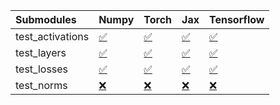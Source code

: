 | Submodules       | Numpy                                                                                                                           | Torch                                                                                                                           | Jax                                                                                                                             | Tensorflow                                                                                                                      |
|:-----------------|:--------------------------------------------------------------------------------------------------------------------------------|:--------------------------------------------------------------------------------------------------------------------------------|:--------------------------------------------------------------------------------------------------------------------------------|:--------------------------------------------------------------------------------------------------------------------------------|
| test_activations | <a href="https://github.com/unifyai/ivy/runs/8192181549?check_suite_focus=true" rel="noopener noreferrer" target="_blank">✅</a> | <a href="https://github.com/unifyai/ivy/runs/8192182113?check_suite_focus=true" rel="noopener noreferrer" target="_blank">✅</a> | <a href="https://github.com/unifyai/ivy/runs/8192182627?check_suite_focus=true" rel="noopener noreferrer" target="_blank">✅</a> | <a href="https://github.com/unifyai/ivy/runs/8192183211?check_suite_focus=true" rel="noopener noreferrer" target="_blank">✅</a> |
| test_layers      | <a href="https://github.com/unifyai/ivy/runs/8192181691?check_suite_focus=true" rel="noopener noreferrer" target="_blank">✅</a> | <a href="https://github.com/unifyai/ivy/runs/8192182249?check_suite_focus=true" rel="noopener noreferrer" target="_blank">✅</a> | <a href="https://github.com/unifyai/ivy/runs/8192182756?check_suite_focus=true" rel="noopener noreferrer" target="_blank">✅</a> | <a href="https://github.com/unifyai/ivy/runs/8192183353?check_suite_focus=true" rel="noopener noreferrer" target="_blank">✅</a> |
| test_losses      | <a href="https://github.com/unifyai/ivy/runs/8192181860?check_suite_focus=true" rel="noopener noreferrer" target="_blank">✅</a> | <a href="https://github.com/unifyai/ivy/runs/8192182376?check_suite_focus=true" rel="noopener noreferrer" target="_blank">✅</a> | <a href="https://github.com/unifyai/ivy/runs/8192182885?check_suite_focus=true" rel="noopener noreferrer" target="_blank">✅</a> | <a href="https://github.com/unifyai/ivy/runs/8192183507?check_suite_focus=true" rel="noopener noreferrer" target="_blank">✅</a> |
| test_norms       | <a href="https://github.com/unifyai/ivy/runs/8192181981?check_suite_focus=true" rel="noopener noreferrer" target="_blank">❌</a> | <a href="https://github.com/unifyai/ivy/runs/8192182488?check_suite_focus=true" rel="noopener noreferrer" target="_blank">❌</a> | <a href="https://github.com/unifyai/ivy/runs/8192183076?check_suite_focus=true" rel="noopener noreferrer" target="_blank">❌</a> | <a href="https://github.com/unifyai/ivy/runs/8192183625?check_suite_focus=true" rel="noopener noreferrer" target="_blank">❌</a> |